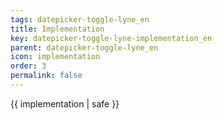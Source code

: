 ```yaml
---
tags: datepicker-toggle-lyne_en
title: Implementation
key: datepicker-toggle-lyne-implementation_en
parent: datepicker-toggle-lyne_en
icon: implementation
order: 3
permalink: false  
---
```

 {{ implementation | safe }}


